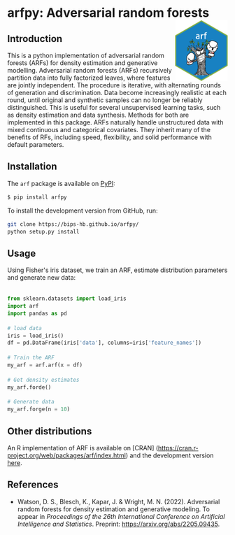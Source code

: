 # arfpy: Adversarial random forests <a href='https://bips-hb.github.io/arfpy/'><img src='docs/figures/logo.png' align="right" height="139" /></a>


## Introduction
This is a python implementation of adversarial random forests (ARFs) for density estimation and generative modelling. Adversarial random forests (ARFs) recursively partition data into fully factorized leaves, where features are jointly independent. The procedure is iterative, with alternating rounds of generation and discrimination. Data become increasingly realistic at each round, until original and synthetic samples can no longer be reliably distinguished. This is useful for several unsupervised learning tasks, such as density estimation and data synthesis. Methods for both are implemented in this package. ARFs naturally handle unstructured data with mixed continuous and categorical covariates. They inherit many of the benefits of RFs, including speed, flexibility, and solid performance with default parameters. 


## Installation
The `arf` package is available on [PyPI](https://pypi.org/):
```bash
$ pip install arfpy
```
To install the development version from GitHub, run:
```bash
git clone https://bips-hb.github.io/arfpy/
python setup.py install
```

## Usage
Using Fisher's iris dataset, we train an ARF, estimate distribution parameters and generate new data:

```python

from sklearn.datasets import load_iris
import arf
import pandas as pd

# load data
iris = load_iris() 
df = pd.DataFrame(iris['data'], columns=iris['feature_names'])

# Train the ARF
my_arf = arf.arf(x = df)

# Get density estimates
my_arf.forde()

# Generate data
my_arf.forge(n = 10)

```

## Other distributions
An R implementation of ARF is available on [CRAN] (https://cran.r-project.org/web/packages/arf/index.html) and the development version  [here](https://github.com/bips-hb/arf/).

## References
* Watson, D. S., Blesch, K., Kapar, J. & Wright, M. N. (2022). Adversarial random forests for density estimation and generative modeling. To appear in *Proceedings of the 26th International Conference on Artificial Intelligence and Statistics*. Preprint: https://arxiv.org/abs/2205.09435.